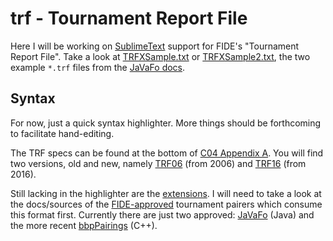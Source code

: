 
# trf - Tournament Report File

Here I will be working on [SublimeText](https://www.sublimetext.com/) support for FIDE's "Tournament Report File". Take a look at [TRFXSample.txt](http://www.rrweb.org/javafo/aum/TRFXSample.txt) or [TRFXSample2.txt](http://www.rrweb.org/javafo/aum/TRFXSample2.txt), the two example `*.trf` files from the [JaVaFo docs](http://www.rrweb.org/javafo/aum/JaVaFo2_AUM.htm).

## Syntax

For now, just a quick syntax highlighter. More things should be forthcoming to facilitate hand-editing.

The TRF specs can be found at the bottom of [C04 Appendix A](https://handbook.fide.com/chapter/C04A). You will find two versions, old and new, namely [TRF06](https://handbook.fide.com/files/handbook/fidexchg.txt) (from 2006) and [TRF16](https://handbook.fide.com/files/handbook/C04Annex2_TRF16.pdf) (from 2016).

Still lacking in the highlighter are the [extensions](http://www.rrweb.org/javafo/aum/JaVaFo2_AUM.htm#_Extensions_and_other_). I will need to take a look at the docs/sources of the [FIDE-approved](https://handbook.fide.com/files/handbook/C04Annex3_FEP19.pdf) tournament pairers which consume this format first. Currently there are just two approved: [JaVaFo](http://www.rrweb.org/javafo) (Java) and the more recent [bbpPairings](https://github.com/BieremaBoyzProgramming/bbpPairings) (C++).
